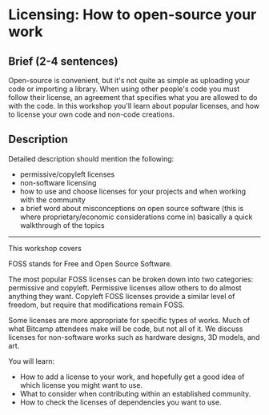 # Licensing: How to open-source your work

## Brief (2-4 sentences)

Open-source is convenient, but it's not quite as simple as uploading
your code or importing a library. When using other people's code you
must follow their license, an agreement that specifies what you are
allowed to do with the code. In this workshop you'll learn about
popular licenses, and how to license your own code and non-code
creations.

## Description

Detailed description should mention the following:
- permissive/copyleft licenses
- non-software licensing
- how to use and choose licenses for your projects and when working with the community
- a brief word about misconceptions on open source software (this is where proprietary/economic considerations come in)
basically a quick walkthrough of the topics

-----

This workshop covers

FOSS stands for Free and Open Source Software.

The most popular FOSS licenses can be broken down into two categories:
permissive and copyleft. Permissive licenses allow others to do almost
anything they want. Copyleft FOSS licenses provide a similar level of
freedom, but require that modifications remain FOSS.

Some licenses are more appropriate for specific types of works. Much
of what Bitcamp attendees make will be code, but not all of it. We
discuss licenses for non-software works such as hardware designs, 3D
models, and art.

You will learn:

- How to add a license to your work, and hopefully get a good idea of
  which license you might want to use.
- What to consider when contributing within an established community.
- How to check the licenses of dependencies you want to use.
